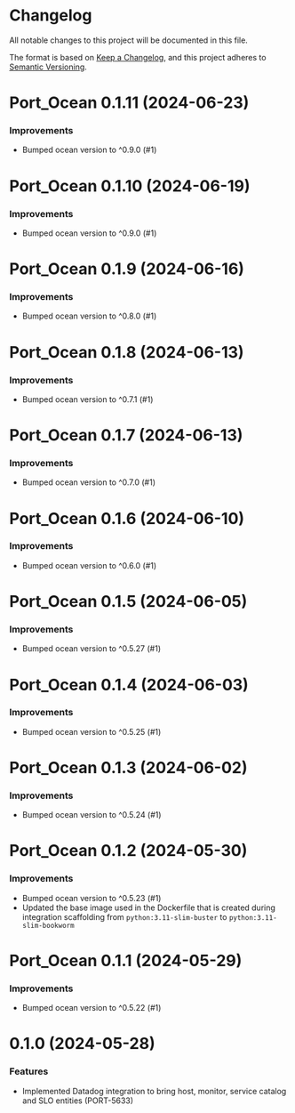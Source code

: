 # Changelog

All notable changes to this project will be documented in this file.

The format is based on [Keep a Changelog](https://keepachangelog.com/en/1.0.0/),
and this project adheres to [Semantic Versioning](https://semver.org/spec/v2.0.0.html).

<!-- towncrier release notes start -->

# Port_Ocean 0.1.11 (2024-06-23)

### Improvements

- Bumped ocean version to ^0.9.0 (#1)


# Port_Ocean 0.1.10 (2024-06-19)

### Improvements

- Bumped ocean version to ^0.9.0 (#1)


# Port_Ocean 0.1.9 (2024-06-16)

### Improvements

- Bumped ocean version to ^0.8.0 (#1)


# Port_Ocean 0.1.8 (2024-06-13)

### Improvements

- Bumped ocean version to ^0.7.1 (#1)


# Port_Ocean 0.1.7 (2024-06-13)

### Improvements

- Bumped ocean version to ^0.7.0 (#1)


# Port_Ocean 0.1.6 (2024-06-10)

### Improvements

- Bumped ocean version to ^0.6.0 (#1)


# Port_Ocean 0.1.5 (2024-06-05)

### Improvements

- Bumped ocean version to ^0.5.27 (#1)


# Port_Ocean 0.1.4 (2024-06-03)

### Improvements

- Bumped ocean version to ^0.5.25 (#1)


# Port_Ocean 0.1.3 (2024-06-02)

### Improvements

- Bumped ocean version to ^0.5.24 (#1)


# Port_Ocean 0.1.2 (2024-05-30)

### Improvements

- Bumped ocean version to ^0.5.23 (#1)
- Updated the base image used in the Dockerfile that is created during integration scaffolding from `python:3.11-slim-buster` to `python:3.11-slim-bookworm`


# Port_Ocean 0.1.1 (2024-05-29)

### Improvements

- Bumped ocean version to ^0.5.22 (#1)


# 0.1.0 (2024-05-28)

### Features

- Implemented Datadog integration to bring host, monitor, service catalog and SLO entities (PORT-5633)
